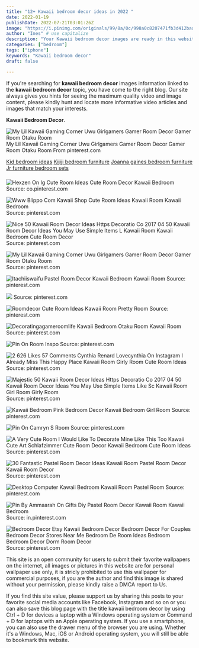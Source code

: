 ```yaml
---
title: "12+ Kawaii bedroom decor ideas in 2022 "
date: 2022-01-19
publishDate: 2022-07-21T03:01:26Z
image: "https://i.pinimg.com/originals/99/8a/0c/998a0c8207471fb3d412baacdbb820b8.png"
author: "Ines" # use capitalize
description: "Your Kawaii bedroom decor images are ready in this website. Kawaii bedroom decor are a topic that is being searched for and liked by netizens today. You can Find and Download the Kawaii bedroom decor files here. Find and Download all royalty-free vectors."
categories: ["bedroom"]
tags: ["iphone"]
keywords: "Kawaii bedroom decor"
draft: false

---
```


If you're searching for **kawaii bedroom decor** images information linked to the **kawaii bedroom decor** topic, you have come to the right  blog.  Our site always  gives you  hints  for seeing  the maximum  quality video and image  content, please kindly hunt and locate more informative video articles and images  that match your interests.

**Kawaii Bedroom Decor**. 

![My Lil Kawaii Gaming Corner Uwu Girlgamers Gamer Room Decor Gamer Room Otaku Room](https://i.pinimg.com/736x/67/82/71/678271112dc9c7aa3aab81b75db9c367.jpg "My Lil Kawaii Gaming Corner Uwu Girlgamers Gamer Room Decor Gamer Room Otaku Room")
My Lil Kawaii Gaming Corner Uwu Girlgamers Gamer Room Decor Gamer Room Otaku Room From pinterest.com

[Kid bedroom ideas](/kid-bedroom-ideas/)
[Kijiji bedroom furniture](/kijiji-bedroom-furniture/)
[Joanna gaines bedroom furniture](/joanna-gaines-bedroom-furniture/)
[Jr furniture bedroom sets](/jr-furniture-bedroom-sets/)



### 

 


![Hexzen On Ig Cute Room Ideas Cute Room Decor Kawaii Bedroom](https://i.pinimg.com/originals/21/3d/e9/213de9a9ba55ed337a2c58bf7bc35607.jpg "Hexzen On Ig Cute Room Ideas Cute Room Decor Kawaii Bedroom")
Source: co.pinterest.com

 

![Www Blippo Com Kawaii Shop Cute Room Ideas Kawaii Room Kawaii Bedroom](https://i.pinimg.com/originals/67/82/7c/67827c81d453b694b481529df3bcf946.jpg "Www Blippo Com Kawaii Shop Cute Room Ideas Kawaii Room Kawaii Bedroom")
Source: pinterest.com

 

![Nice 50 Kawaii Room Decor Ideas Https Decoratio Co 2017 04 50 Kawaii Room Decor Ideas You May Use Simple Items L Kawaii Room Kawaii Bedroom Cute Room Decor](https://i.pinimg.com/originals/df/12/30/df123061af3c967a61960e24aab13742.jpg "Nice 50 Kawaii Room Decor Ideas Https Decoratio Co 2017 04 50 Kawaii Room Decor Ideas You May Use Simple Items L Kawaii Room Kawaii Bedroom Cute Room Decor")
Source: pinterest.com

 

![My Lil Kawaii Gaming Corner Uwu Girlgamers Gamer Room Decor Gamer Room Otaku Room](https://i.pinimg.com/736x/67/82/71/678271112dc9c7aa3aab81b75db9c367.jpg "My Lil Kawaii Gaming Corner Uwu Girlgamers Gamer Room Decor Gamer Room Otaku Room")
Source: pinterest.com

 

![Itachiiswaifu Pastel Room Decor Kawaii Bedroom Kawaii Room](https://i.pinimg.com/originals/b7/cc/d9/b7ccd93f54a39aa675e041509667beb8.jpg "Itachiiswaifu Pastel Room Decor Kawaii Bedroom Kawaii Room")
Source: pinterest.com

 

![](https://i.pinimg.com/originals/4f/19/4d/4f194ddfc9f4918e25edda1d3c2b652d.jpg "")
Source: pinterest.com

 

![Roomdecor Cute Room Ideas Kawaii Room Pretty Room](https://i.pinimg.com/736x/2d/a0/98/2da098967a82f0e6cbd48ca3e3ef93b3.jpg "Roomdecor Cute Room Ideas Kawaii Room Pretty Room")
Source: pinterest.com

 

![Decoratingagameroomlife Kawaii Bedroom Otaku Room Kawaii Room](https://i.pinimg.com/originals/ba/d0/8f/bad08fb6c35f5bef24d72a9be5f95dc6.jpg "Decoratingagameroomlife Kawaii Bedroom Otaku Room Kawaii Room")
Source: pinterest.com

 

![Pin On Room Inspo](https://i.pinimg.com/originals/01/a4/16/01a41627ee1c86e815ce0d80bf9654a4.jpg "Pin On Room Inspo")
Source: pinterest.com

 

![2 626 Likes 57 Comments Cynthia Renard Lovecynthia On Instagram I Already Miss This Happy Place Kawaii Room Girly Room Cute Room Ideas](https://i.pinimg.com/originals/d9/78/da/d978da57969f09ea0856e15d4919ece7.jpg "2 626 Likes 57 Comments Cynthia Renard Lovecynthia On Instagram I Already Miss This Happy Place Kawaii Room Girly Room Cute Room Ideas")
Source: pinterest.com

 

![Majestic 50 Kawaii Room Decor Ideas Https Decoratio Co 2017 04 50 Kawaii Room Decor Ideas You May Use Simple Items Like Sc Kawaii Room Girl Room Girly Room](https://i.pinimg.com/originals/36/a0/c9/36a0c96bbbc66b491d4ff26e12647287.jpg "Majestic 50 Kawaii Room Decor Ideas Https Decoratio Co 2017 04 50 Kawaii Room Decor Ideas You May Use Simple Items Like Sc Kawaii Room Girl Room Girly Room")
Source: pinterest.com

 

![Kawaii Bedroom Pink Bedroom Decor Kawaii Bedroom Girl Room](https://i.pinimg.com/736x/ec/87/26/ec8726a1caec71d2f271bee18d61561f.jpg "Kawaii Bedroom Pink Bedroom Decor Kawaii Bedroom Girl Room")
Source: pinterest.com

 

![Pin On Camryn S Room](https://i.pinimg.com/originals/c9/e8/11/c9e811b676a77ecdc08e0ca1f014cf88.jpg "Pin On Camryn S Room")
Source: pinterest.com

 

![A Very Cute Room I Would Like To Decorate Mine Like This Too Kawaii Cute Art Schlafzimmer Cute Room Decor Kawaii Bedroom Cute Room Ideas](https://i.pinimg.com/736x/d5/14/44/d514442ffb6826c237f54ae982cdd795.jpg "A Very Cute Room I Would Like To Decorate Mine Like This Too Kawaii Cute Art Schlafzimmer Cute Room Decor Kawaii Bedroom Cute Room Ideas")
Source: pinterest.com

 

![30 Fantastic Pastel Room Decor Ideas Kawaii Room Pastel Room Decor Kawaii Room Decor](https://i.pinimg.com/736x/11/41/d1/1141d1e456a245a2237eca9812cf7694.jpg "30 Fantastic Pastel Room Decor Ideas Kawaii Room Pastel Room Decor Kawaii Room Decor")
Source: pinterest.com

 

![Desktop Computer Kawaii Bedroom Kawaii Room Pastel Room](https://i.pinimg.com/736x/e1/39/1b/e1391b25cc639dce98e4dc4cd07c6b25.jpg "Desktop Computer Kawaii Bedroom Kawaii Room Pastel Room")
Source: pinterest.com

 

![Pin By Ammaarah On Gifts Diy Pastel Room Decor Kawaii Room Kawaii Bedroom](https://i.pinimg.com/originals/67/ca/14/67ca147869d7b64e8cacf21301210a66.jpg "Pin By Ammaarah On Gifts Diy Pastel Room Decor Kawaii Room Kawaii Bedroom")
Source: in.pinterest.com

 

![Bedroom Decor Etsy Kawaii Bedroom Decor Bedroom Decor For Couples Bedroom Decor Stores Near Me Bedroom De Room Ideas Bedroom Bedroom Decor Dorm Room Decor](https://i.pinimg.com/originals/99/8a/0c/998a0c8207471fb3d412baacdbb820b8.png "Bedroom Decor Etsy Kawaii Bedroom Decor Bedroom Decor For Couples Bedroom Decor Stores Near Me Bedroom De Room Ideas Bedroom Bedroom Decor Dorm Room Decor")
Source: pinterest.com

 

This site is an open community for users to submit their favorite wallpapers on the internet, all images or pictures in this website are for personal wallpaper use only, it is stricly prohibited to use this wallpaper for commercial purposes, if you are the author and find this image is shared without your permission, please kindly raise a DMCA report to Us.

If you find this site value, please support us by sharing this posts to your favorite social media accounts like Facebook, Instagram and so on or you can also save this blog page with the title kawaii bedroom decor by using Ctrl + D for devices a laptop with a Windows operating system or Command + D for laptops with an Apple operating system. If you use a smartphone, you can also use the drawer menu of the browser you are using. Whether it's a Windows, Mac, iOS or Android operating system, you will still be able to bookmark this website.
